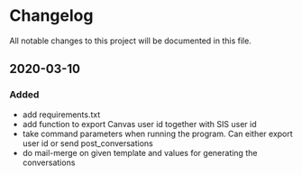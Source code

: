 # Changelog
All notable changes to this project will be documented in this file.

## 2020-03-10
### Added
- add requirements.txt
- add function to export Canvas user id together with SIS user id
- take command parameters when running the program. Can either export user id or send post_conversations
- do mail-merge on given template and values for generating the conversations
